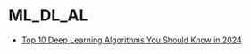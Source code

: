 # ML_DL_AL
* [Top 10 Deep Learning Algorithms You Should Know in 2024](https://www.simplilearn.com/tutorials/deep-learning-tutorial/deep-learning-algorithm)
